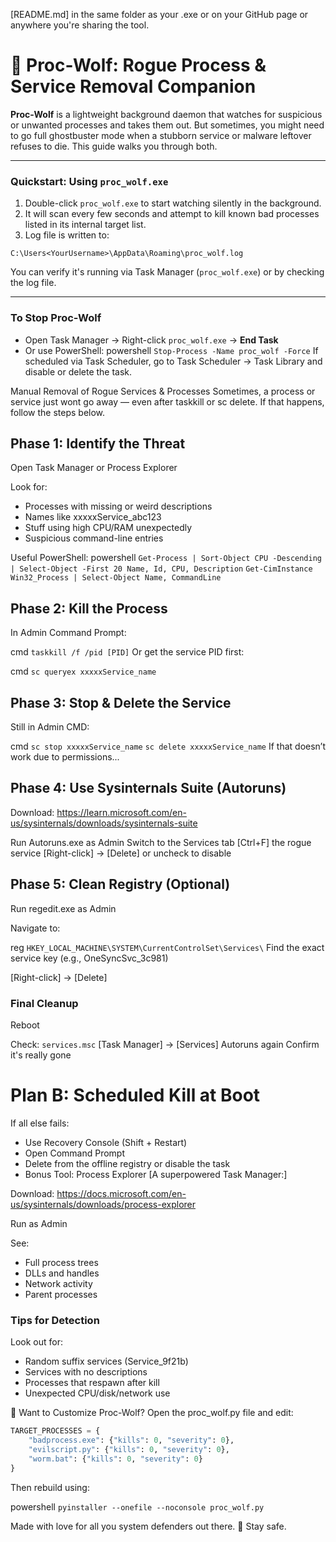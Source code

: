 [README.md]
in the same folder as your .exe or on your GitHub page or anywhere you're sharing the tool.

# 🐺 Proc-Wolf: Rogue Process & Service Removal Companion
**Proc-Wolf** is a lightweight background daemon that watches for suspicious or unwanted processes and takes them out. But sometimes, you might need to go full ghostbuster mode when a stubborn service or malware leftover refuses to die. This guide walks you through both.

---

### Quickstart: Using `proc_wolf.exe`
1. Double-click `proc_wolf.exe` to start watching silently in the background.
2. It will scan every few seconds and attempt to kill known bad processes listed in its internal target list.
3. Log file is written to:

`C:\Users<YourUsername>\AppData\Roaming\proc_wolf.log`

You can verify it's running via Task Manager (`proc_wolf.exe`) or by checking the log file.

---

### To Stop Proc-Wolf
- Open Task Manager → Right-click `proc_wolf.exe` → **End Task**
- Or use PowerShell:
powershell
`Stop-Process -Name proc_wolf -Force`
If scheduled via Task Scheduler, go to Task Scheduler → Task Library and disable or delete the task.

Manual Removal of Rogue Services & Processes
Sometimes, a process or service just wont go away — even after taskkill or sc delete. If that happens, follow the steps below.

## Phase 1: Identify the Threat
Open Task Manager or Process Explorer

Look for:
- Processes with missing or weird descriptions
- Names like xxxxxService_abc123
- Stuff using high CPU/RAM unexpectedly
- Suspicious command-line entries

Useful PowerShell:
powershell
`Get-Process | Sort-Object CPU -Descending | Select-Object -First 20 Name, Id, CPU, Description`
`Get-CimInstance Win32_Process | Select-Object Name, CommandLine`

## Phase 2: Kill the Process
In Admin Command Prompt:

cmd
`taskkill /f /pid [PID]`
Or get the service PID first:

cmd
`sc queryex xxxxxService_name`

## Phase 3: Stop & Delete the Service
Still in Admin CMD:

cmd
`sc stop xxxxxService_name`
`sc delete xxxxxService_name`
If that doesn’t work due to permissions...

## Phase 4: Use Sysinternals Suite (Autoruns)
Download: https://learn.microsoft.com/en-us/sysinternals/downloads/sysinternals-suite

Run Autoruns.exe as Admin
Switch to the Services tab
[Ctrl+F] the rogue service
[Right-click] → [Delete] or uncheck to disable

## Phase 5: Clean Registry (Optional)
Run regedit.exe as Admin

Navigate to:

reg
`HKEY_LOCAL_MACHINE\SYSTEM\CurrentControlSet\Services\`
Find the exact service key (e.g., OneSyncSvc_3c981)

[Right-click] → [Delete]

### Final Cleanup
Reboot

Check:
`services.msc`
[Task Manager] → [Services]
Autoruns again
Confirm it's really gone

# Plan B: Scheduled Kill at Boot
If all else fails:

- Use Recovery Console (Shift + Restart)
- Open Command Prompt
- Delete from the offline registry or disable the task
- Bonus Tool: Process Explorer
[A superpowered Task Manager:]

Download: https://docs.microsoft.com/en-us/sysinternals/downloads/process-explorer

Run as Admin

See:
- Full process trees
- DLLs and handles
- Network activity
- Parent processes

### Tips for Detection
Look out for:
- Random suffix services (Service_9f21b)
- Services with no descriptions
- Processes that respawn after kill
- Unexpected CPU/disk/network use

🐺 Want to Customize Proc-Wolf?
Open the proc_wolf.py file and edit:

```python
TARGET_PROCESSES = {
    "badprocess.exe": {"kills": 0, "severity": 0},
    "evilscript.py": {"kills": 0, "severity": 0},
    "worm.bat": {"kills": 0, "severity": 0}
}
```

Then rebuild using:

powershell
`pyinstaller --onefile --noconsole proc_wolf.py`

Made with love for all you system defenders out there. 🐺 Stay safe.